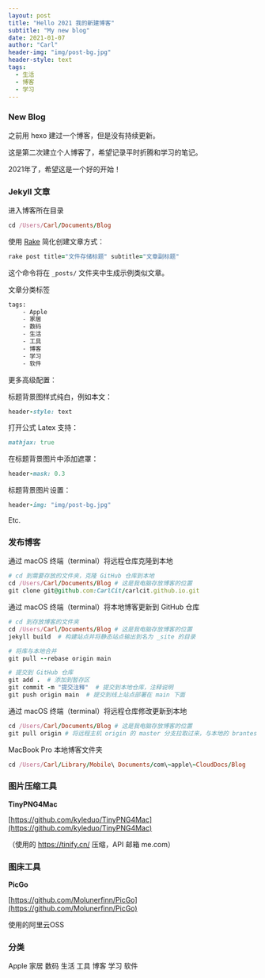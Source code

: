 ```yaml
---
layout: post
title: "Hello 2021 我的新建博客"
subtitle: "My new blog"
date: 2021-01-07
author: "Carl"
header-img: "img/post-bg.jpg"
header-style: text
tags:
  - 生活
  - 博客
  - 学习
---
```




### New Blog



之前用 hexo 建过一个博客，但是没有持续更新。



这是第二次建立个人博客了，希望记录平时折腾和学习的笔记。



2021年了，希望这是一个好的开始！



### Jekyll 文章

进入博客所在目录

```ruby
cd /Users/Carl/Documents/Blog
```

使用 [Rake](https://github.com/ruby/rake) 简化创建文章方式：

```ruby
rake post title="文件存储标题" subtitle="文章副标题"
```

这个命令将在 `_posts/` 文件夹中生成示例类似文章。

文章分类标签

```bash
tags: 
	- Apple
	- 家居
	- 数码
	- 生活
	- 工具
	- 博客
	- 学习
	- 软件
```

更多高级配置：

标题背景图样式纯白，例如本文：

```ruby
header-style: text
```

打开公式 Latex 支持：

```ruby
mathjax: true
```

在标题背景图片中添加遮罩：

```ruby
header-mask: 0.3
```

标题背景图片设置：

```ruby
header-img: "img/post-bg.jpg"
```



Etc.



### 发布博客



通过 macOS 终端（terminal）将远程仓库克隆到本地

```ruby
# cd 到需要存放的文件夹，克隆 GitHub 仓库到本地
cd /Users/Carl/Documents/Blog # 这是我电脑存放博客的位置
git clone git@github.com:CarlCit/carlcit.github.io.git
```

通过 macOS 终端（terminal）将本地博客更新到 GitHub 仓库


```ruby
# cd 到存放博客的文件夹
cd /Users/Carl/Documents/Blog # 这是我电脑存放博客的位置
jekyll build  # 构建站点并将静态站点输出到名为 _site 的目录

# 将库与本地合并
git pull --rebase origin main

# 提交到 GitHub 仓库
git add .  # 添加到暂存区
git commit -m "提交注释"  # 提交到本地仓库，注释说明
git push origin main  # 提交到线上站点部署在 main 下面
```

通过 macOS 终端（terminal）将远程仓库修改更新到本地

```ruby
cd /Users/Carl/Documents/Blog # 这是我电脑存放博客的位置
git pull origin # 将远程主机 origin 的 master 分支拉取过来，与本地的 brantest 分支合并
```

MacBook Pro 本地博客文件夹

~~~ruby
cd /Users/Carl/Library/Mobile\ Documents/com\~apple\~CloudDocs/Blog
~~~





### 图片压缩工具

**TinyPNG4Mac**

[https://github.com/kyleduo/TinyPNG4Mac](https://github.com/kyleduo/TinyPNG4Mac)

（使用的 https://tinify.cn/ 压缩，API 邮箱 me.com）



### 图床工具

**PicGo**

[https://github.com/Molunerfinn/PicGo](https://github.com/Molunerfinn/PicGo)

使用的阿里云OSS



### 分类

Apple	家居	数码	生活	工具	博客	学习	软件

